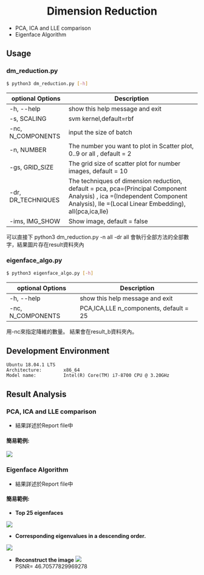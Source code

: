 # <center> Dimension Reduction </center>


* PCA, ICA and LLE comparison
* Eigenface Algorithm

## Usage
### dm_reduction.py
```sh
$ python3 dm_reduction.py [-h] 
```
| optional Options | Description |
| ---              | --- |
| -h, --help       | show this help message and exit |
| -s, SCALING       | svm kernel,default=rbf |
| -nc, N_COMPONENTS  | input the size of batch |
| -n, NUMBER     | The number you want to plot in Scatter plot, 0..9 or all , default = 2|
| -gs, GRID_SIZE | The grid size of scatter plot for number images, default = 10 |
| -dr, DR_TECHNIQUES | The techniques of dimension reduction, default = pca, pca=(Principal Component Analysis) , ica =(Independent Component Analysis), lle =(Local Linear Embedding), all(pca,ica,lle) |
|-ims, IMG_SHOW | Show image, default = false |

可以直接下
python3 dm_reduction.py -n all -dr all
會執行全部方法的全部數字，結果圖片存在result資料夾內

### eigenface_algo.py
```sh
$ python3 eigenface_algo.py [-h] 
```

| optional Options | Description |
| ---              | --- |
|-h, --help | show this help message and exit|
|-nc, N_COMPONENTS | PCA,ICA,LLE n_components, default = 25|
用-nc來指定降維的數量。
結果會在result_b資料夾內。


## Development Environment
    Ubuntu 18.04.1 LTS
    Architecture:        x86_64
	Model name:          Intel(R) Core(TM) i7-8700 CPU @ 3.20GHz

## Result Analysis

### PCA, ICA and LLE comparison
* 結果詳述於Report file中
#### 簡易範例:
![](https://i.imgur.com/UnxKpYX.png)

### Eigenface Algorithm
* 結果詳述於Report file中
#### 簡易範例:
* __Top 25 eigenfaces__
  
![](https://i.imgur.com/vTOXlEr.png)

* __Corresponding eigenvalues in a descending order.__
   
![](https://i.imgur.com/jsD1YhP.png)
 
* __Reconstruct the image__
![](https://i.imgur.com/DXR1FdM.png) </br>
PSNR= 46.70577829969278
